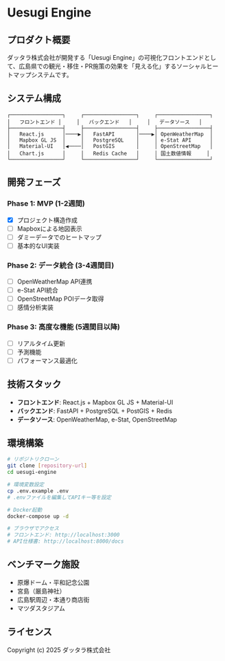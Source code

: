 # Uesugi Engine

## プロダクト概要

ダッタラ株式会社が開発する「Uesugi Engine」の可視化フロントエンドとして、広島県での観光・移住・PR施策の効果を「見える化」するソーシャルヒートマップシステムです。

## システム構成

```
┌─────────────────┐     ┌─────────────────┐     ┌─────────────────┐
│   フロントエンド │     │   バックエンド   │     │   データソース   │
├─────────────────┤     ├─────────────────┤     ├─────────────────┤
│   React.js      │────▶│   FastAPI       │────▶│ OpenWeatherMap  │
│   Mapbox GL JS  │     │   PostgreSQL    │     │ e-Stat API      │
│   Material-UI   │◀────│   PostGIS       │     │ OpenStreetMap   │
│   Chart.js      │     │   Redis Cache   │     │ 国土数値情報     │
└─────────────────┘     └─────────────────┘     └─────────────────┘
```

## 開発フェーズ

### Phase 1: MVP (1-2週間)
- [x] プロジェクト構造作成
- [ ] Mapboxによる地図表示
- [ ] ダミーデータでのヒートマップ
- [ ] 基本的なUI実装

### Phase 2: データ統合 (3-4週間目)
- [ ] OpenWeatherMap API連携
- [ ] e-Stat API統合
- [ ] OpenStreetMap POIデータ取得
- [ ] 感情分析実装

### Phase 3: 高度な機能 (5週間目以降)
- [ ] リアルタイム更新
- [ ] 予測機能
- [ ] パフォーマンス最適化

## 技術スタック

- **フロントエンド**: React.js + Mapbox GL JS + Material-UI
- **バックエンド**: FastAPI + PostgreSQL + PostGIS + Redis
- **データソース**: OpenWeatherMap, e-Stat, OpenStreetMap

## 環境構築

```bash
# リポジトリクローン
git clone [repository-url]
cd uesugi-engine

# 環境変数設定
cp .env.example .env
# .envファイルを編集してAPIキー等を設定

# Docker起動
docker-compose up -d

# ブラウザでアクセス
# フロントエンド: http://localhost:3000
# API仕様書: http://localhost:8000/docs
```

## ベンチマーク施設

- 原爆ドーム・平和記念公園
- 宮島（厳島神社）
- 広島駅周辺・本通り商店街
- マツダスタジアム

## ライセンス

Copyright (c) 2025 ダッタラ株式会社
